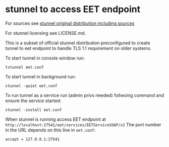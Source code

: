 # stunnel to access EET endpoint
For sources see [stunnel original distribution including sources](https://www.stunnel.org/)

For stunnel licensing see LICENSE.md.

This is a subset of official stunnel distribution preconfigured to create tunnel to eet 
endpoint to handle TLS 1.1 requirement on older systems.

To start tunnel in console window run:

```
tstunnel eet.conf
```

To start tunnel in background run:

```
stunnel -quiet eet.conf
```

To run tunnel as a service run (admin privs needed) follwoing command and ensure the service started:

```
stunnel -install eet.conf
```

When stunnel is running access EET endpoint at `http://localhost:27541/eet/services/EETServiceSOAP/v2` 
The port number in the URL depends on this line in `eet.conf`:
```
accept = 127.0.0.1:27541
```
